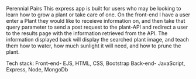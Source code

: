 Perennial Pairs
This express app is built for users who may be looking to learn how to grow a plant or take care of one.
On the front-end I have a user enter a Plant they would like to receieve information on, and then take that query parameter to send a post request to the plant-API and redirect a user to the results page with the information retrieved from the API. The information displayed back will display the searched plant image, and teach them how to water, how much sunlight it will need, and how to prune the plant.

Tech stack:
Front-end- EJS, HTML, CSS, Bootstrap
Back-end- JavaScript, Express, Node, MongoDb